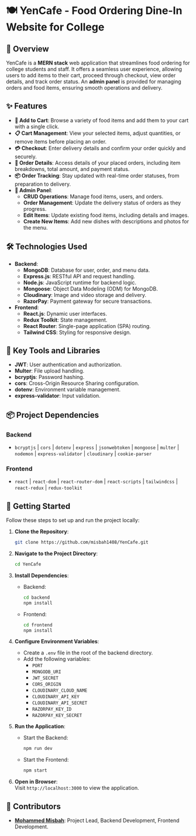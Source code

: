 # 🍽️ **YenCafe - Food Ordering Dine-In Website for College** 

## 🌟 **Overview**
YenCafe is a **MERN stack** web application that streamlines food ordering for college students and staff. It offers a seamless user experience, allowing users to add items to their cart, proceed through checkout, view order details, and track order status. An **admin panel** is provided for managing orders and food items, ensuring smooth operations and delivery.

## ✨ **Features**
- **🛒 Add to Cart**: Browse a variety of food items and add them to your cart with a single click.
- **📋 Cart Management**: View your selected items, adjust quantities, or remove items before placing an order.
- **💳 Checkout**: Enter delivery details and confirm your order quickly and securely.
- **📜 Order Details**: Access details of your placed orders, including item breakdowns, total amount, and payment status.
- **📦 Order Tracking**: Stay updated with real-time order statuses, from preparation to delivery.
- **🔧 Admin Panel**: 
  - **CRUD Operations**: Manage food items, users, and orders.
  - **Order Management**: Update the delivery status of orders as they progress.
  - **Edit Items**: Update existing food items, including details and images.
  - **Create New Items**: Add new dishes with descriptions and photos for the menu.

## 🛠️ **Technologies Used**
- **Backend**: 
  - **MongoDB**: Database for user, order, and menu data.
  - **Express.js**: RESTful API and request handling.
  - **Node.js**: JavaScript runtime for backend logic.
  - **Mongoose**: Object Data Modeling (ODM) for MongoDB.
  - **Cloudinary**: Image and video storage and delivery.
  - **RazorPay**: Payment gateway for secure transactions.
- **Frontend**:
  - **React.js**: Dynamic user interfaces.
  - **Redux Toolkit**: State management.
  - **React Router**: Single-page application (SPA) routing.
  - **Tailwind CSS**: Styling for responsive design.

## 🔗 **Key Tools and Libraries**
- **JWT**: User authentication and authorization.
- **Multer**: File upload handling.
- **bcryptjs**: Password hashing.
- **cors**: Cross-Origin Resource Sharing configuration.
- **dotenv**: Environment variable management.
- **express-validator**: Input validation.

## 📦 **Project Dependencies**
### Backend
- `bcryptjs` | `cors` | `dotenv` | `express` | `jsonwebtoken` | `mongoose` | `multer` | `nodemon` | `express-validator` | `cloudinary` | `cookie-parser`

### Frontend
- `react` | `react-dom` | `react-router-dom` | `react-scripts` | `tailwindcss` | `react-redux` | `redux-toolkit`

## 🚀 **Getting Started**
Follow these steps to set up and run the project locally:

1. **Clone the Repository**:  
   ```bash
   git clone https://github.com/misbah1408/YenCafe.git
   ```

2. **Navigate to the Project Directory**:  
   ```bash
   cd YenCafe
   ```

3. **Install Dependencies**:  
   - Backend:
     ```bash
     cd backend
     npm install
     ```
   - Frontend:
     ```bash
     cd frontend
     npm install
     ```

4. **Configure Environment Variables**:  
   - Create a `.env` file in the root of the backend directory.
   - Add the following variables:
     - `PORT`  
     - `MONGODB_URI`  
     - `JWT_SECRET`  
     - `CORS_ORIGIN`  
     - `CLOUDINARY_CLOUD_NAME`  
     - `CLOUDINARY_API_KEY`  
     - `CLOUDINARY_API_SECRET`  
     - `RAZORPAY_KEY_ID`  
     - `RAZORPAY_KEY_SECRET`

5. **Run the Application**:  
   - Start the Backend:
     ```bash
     npm run dev
     ```
   - Start the Frontend:
     ```bash
     npm start
     ```

6. **Open in Browser**:  
   Visit `http://localhost:3000` to view the application.

## 🤝 **Contributors**
- **[Mohammed Misbah](https://github.com/misbah1408)**: Project Lead, Backend Development, Frontend Development.
